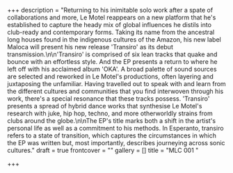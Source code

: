 +++
description = "Returning to his inimitable solo work after a spate of collaborations and more, Le Motel reappears on a new platform that he's established to capture the heady mix of global influences he distils into club-ready and contemporary forms. Taking its name from the ancestral long houses found in the indigenous cultures of the Amazon, his new label Maloca will present his new release 'Transiro' as its debut transmission.\n\n'Transiro' is comprised of six lean tracks that quake and bounce with an effortless style. And the EP presents a return to where he left off with his acclaimed album 'OKA'. A broad palette of sound sources are selected and reworked in Le Motel's productions, often layering and juxtaposing the unfamiliar. Having travelled out to speak with and learn from the different cultures and communities that you find interwoven through his work, there's a special resonance that these tracks possess. 'Transiro' presents a spread of hybrid dance works that synthesise Le Motel's research with juke, hip hop, techno, and more otherworldly strains from clubs around the globe.\n\nThe EP's title marks both a shift in the artist's personal life as well as a commitment to his methods. In Esperanto, transiro refers to a state of transition, which captures the circumstances in which the EP was written but, most importantly, describes journeying across sonic cultures."
draft = true
frontcover = ""
gallery = []
title = "MLC 001 "

+++
